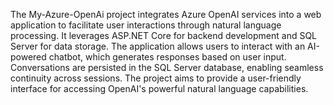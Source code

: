 The My-Azure-OpenAi project integrates Azure OpenAI services into a web application to facilitate user interactions through natural language processing. It leverages ASP.NET Core for backend development and SQL Server for data storage. The application allows users to interact with an AI-powered chatbot, which generates responses based on user input. Conversations are persisted in the SQL Server database, enabling seamless continuity across sessions. The project aims to provide a user-friendly interface for accessing OpenAI's powerful natural language capabilities.
